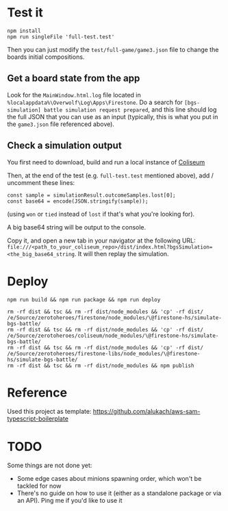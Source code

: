 # Test it

```
npm install
npm run singleFile 'full-test.test'
```

Then you can just modify the `test/full-game/game3.json` file to change the boards initial compositions.

## Get a board state from the app

Look for the `MainWindow.html.log` file located in `%localappdata%\Overwolf\Log\Apps\Firestone`. Do a search for `[bgs-simulation] battle simulation request prepared`, and this line should log the full JSON that you can use as an input (typically, this is what you put in the `game3.json` file referenced above).

## Check a simulation output

You first need to download, build and run a local instance of [Coliseum](https://github.com/Zero-to-Heroes/coliseum)

Then, at the end of the test (e.g. `full-test.test` mentioned above), add / uncomment these lines:

```
const sample = simulationResult.outcomeSamples.lost[0];
const base64 = encode(JSON.stringify(sample));
```

(using `won` or `tied` instead of `lost` if that's what you're looking for).

A big base64 string will be output to the console.

Copy it, and open a new tab in your navigator at the following URL: `file:///<path_to_your_coliseum_repo>/dist/index.html?bgsSimulation=<the_big_base64_string`. It will then replay the simulation.

# Deploy

```
npm run build && npm run package && npm run deploy

rm -rf dist && tsc && rm -rf dist/node_modules && 'cp' -rf dist/ /e/Source/zerotoheroes/firestone/node_modules/\@firestone-hs/simulate-bgs-battle/
rm -rf dist && tsc && rm -rf dist/node_modules && 'cp' -rf dist/ /e/Source/zerotoheroes/coliseum/node_modules/\@firestone-hs/simulate-bgs-battle/
rm -rf dist && tsc && rm -rf dist/node_modules && 'cp' -rf dist/ /e/Source/zerotoheroes/firestone-libs/node_modules/\@firestone-hs/simulate-bgs-battle/
rm -rf dist && tsc && rm -rf dist/node_modules && npm publish
```

# Reference

Used this project as template: https://github.com/alukach/aws-sam-typescript-boilerplate

# TODO

Some things are not done yet:

-   Some edge cases about minions spawning order, which won't be tackled for now
-   There's no guide on how to use it (either as a standalone package or via an API). Ping me if you'd like to use it
